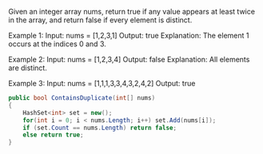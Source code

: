Given an integer array nums, return true if any value appears at least twice in the array, and return false if every element is distinct.

 

Example 1:
Input: nums = [1,2,3,1]
Output: true
Explanation:
The element 1 occurs at the indices 0 and 3.

Example 2:
Input: nums = [1,2,3,4]
Output: false
Explanation:
All elements are distinct.

Example 3:
Input: nums = [1,1,1,3,3,4,3,2,4,2]
Output: true

```cs
public bool ContainsDuplicate(int[] nums)
{
    HashSet<int> set = new();
    for(int i = 0; i < nums.Length; i++) set.Add(nums[i]);
    if (set.Count == nums.Length) return false;
    else return true;
}
```
